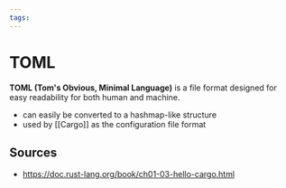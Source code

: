 ```yaml
---
tags:
---
```


# TOML

**TOML (Tom's Obvious, Minimal Language)** is a file format designed for easy readability for both human and machine.

- can easily be converted to a hashmap-like structure
- used by [[Cargo]] as the configuration file format

## Sources

- <https://doc.rust-lang.org/book/ch01-03-hello-cargo.html>
